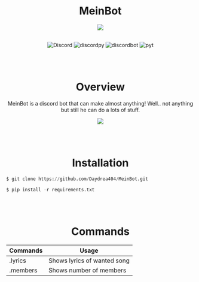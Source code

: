 
<div align="center">

# MeinBot


<img align="center" src="https://southpark-online.nl/assets/images/clips/cartmans-rally.jpg">

</br>
</br>



![Discord](https://img.shields.io/discord/515156152066244635?style=for-the-badge&logo=discord&color=blueviolet&logoColor=blueviolet) ![discordpy](https://img.shields.io/badge/discord-py-blueviolet?style=for-the-badge&logo=discord&logoColor=blueviolet) ![discordbot](https://img.shields.io/badge/discord-bot-blueviolet?style=for-the-badge&logo=discord&logoColor=blueviolet) ![pyt](https://img.shields.io/badge/python-3.7-blueviolet?style=for-the-badge&logo=python&logoColor=blueviolet)


</div>

</br>
</br>


<div align="center">

# Overview



MeinBot is a discord bot that can make almost anything! Well.. not anything but still he can do a lots of stuff.




[![](https://img.shields.io/badge/Invitation%20link-blueviolet?style=for-the-badge&link=https://discord.com/api/oauth2/authorize?client_id=573091512066375690&permissions=8&scope=bot&logoColor=blueviolet)](https://discord.com/api/oauth2/authorize?client_id=573091512066375690&permissions=8&scope=bot)




</div>

</br>
</br>



<div align="center">

# Installation

</div>



```py
$ git clone https://github.com/Daydrea404/MeinBot.git

$ pip install -r requirements.txt
```

</br>
</br>


<div align="center">

# Commands

Commands | Usage
------------ | -------------
.lyrics | Shows lyrics of wanted song
.members | Shows number of members

</div>
